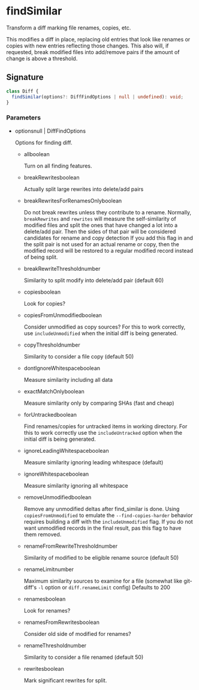 # findSimilar

Transform a diff marking file renames, copies, etc.

This modifies a diff in place, replacing old entries that look like
renames or copies with new entries reflecting those changes. This also
will, if requested, break modified files into add/remove pairs if the
amount of change is above a threshold.

## Signature

```ts
class Diff {
  findSimilar(options?: DiffFindOptions | null | undefined): void;
}
```

### Parameters

<ul class="param-ul">
  <li class="param-li param-li-root">
    <span class="param-name">options</span><span class="param-type">null | DiffFindOptions</span>
    <br>
    <p class="param-description">Options for finding diff.</p>
    <ul class="param-ul">
      <li class="param-li">
        <span class="param-name">all</span><span class="param-type">boolean</span>
        <br>
        <p class="param-description">Turn on all finding features.</p>
      </li>
      <li class="param-li">
        <span class="param-name">breakRewrites</span><span class="param-type">boolean</span>
        <br>
        <p class="param-description">Actually split large rewrites into delete/add pairs</p>
      </li>
      <li class="param-li">
        <span class="param-name">breakRewritesForRenamesOnly</span><span class="param-type">boolean</span>
        <br>
        <p class="param-description">Do not break rewrites unless they contribute to a rename.  Normally, <code>breakRewrites</code> and <code>rewrites</code> will measure the self-similarity of modified files and split the ones that have changed a lot into a delete/add pair. Then the sides of that pair will be considered candidates for rename and copy detection  If you add this flag in and the split pair is not used for an actual rename or copy, then the modified record will be restored to a regular modified record instead of being split.</p>
      </li>
      <li class="param-li">
        <span class="param-name">breakRewriteThreshold</span><span class="param-type">number</span>
        <br>
        <p class="param-description">Similarity to split modify into delete/add pair (default 60)</p>
      </li>
      <li class="param-li">
        <span class="param-name">copies</span><span class="param-type">boolean</span>
        <br>
        <p class="param-description">Look for copies?</p>
      </li>
      <li class="param-li">
        <span class="param-name">copiesFromUnmodified</span><span class="param-type">boolean</span>
        <br>
        <p class="param-description">Consider unmodified as copy sources?  For this to work correctly, use <code>includeUnmodified</code> when the initial diff is being generated.</p>
      </li>
      <li class="param-li">
        <span class="param-name">copyThreshold</span><span class="param-type">number</span>
        <br>
        <p class="param-description">Similarity to consider a file copy (default 50)</p>
      </li>
      <li class="param-li">
        <span class="param-name">dontIgnoreWhitespace</span><span class="param-type">boolean</span>
        <br>
        <p class="param-description">Measure similarity including all data</p>
      </li>
      <li class="param-li">
        <span class="param-name">exactMatchOnly</span><span class="param-type">boolean</span>
        <br>
        <p class="param-description">Measure similarity only by comparing SHAs (fast and cheap)</p>
      </li>
      <li class="param-li">
        <span class="param-name">forUntracked</span><span class="param-type">boolean</span>
        <br>
        <p class="param-description">Find renames/copies for untracked items in working directory.  For this to work correctly use the <code>includeUntracked</code> option when the initial diff is being generated.</p>
      </li>
      <li class="param-li">
        <span class="param-name">ignoreLeadingWhitespace</span><span class="param-type">boolean</span>
        <br>
        <p class="param-description">Measure similarity ignoring leading whitespace (default)</p>
      </li>
      <li class="param-li">
        <span class="param-name">ignoreWhitespace</span><span class="param-type">boolean</span>
        <br>
        <p class="param-description">Measure similarity ignoring all whitespace</p>
      </li>
      <li class="param-li">
        <span class="param-name">removeUnmodified</span><span class="param-type">boolean</span>
        <br>
        <p class="param-description">Remove any unmodified deltas after find_similar is done.  Using <code>copiesFromUnmodified</code> to emulate the <code>--find-copies-harder</code> behavior requires building a diff with the <code>includeUnmodified</code> flag. If you do not want unmodified records in the final result, pas this flag to have them removed.</p>
      </li>
      <li class="param-li">
        <span class="param-name">renameFromRewriteThreshold</span><span class="param-type">number</span>
        <br>
        <p class="param-description">Similarity of modified to be eligible rename source (default 50)</p>
      </li>
      <li class="param-li">
        <span class="param-name">renameLimit</span><span class="param-type">number</span>
        <br>
        <p class="param-description">Maximum similarity sources to examine for a file (somewhat like git-diff&#39;s <code>-l</code> option or <code>diff.renameLimit</code> config)  Defaults to 200</p>
      </li>
      <li class="param-li">
        <span class="param-name">renames</span><span class="param-type">boolean</span>
        <br>
        <p class="param-description">Look for renames?</p>
      </li>
      <li class="param-li">
        <span class="param-name">renamesFromRewrites</span><span class="param-type">boolean</span>
        <br>
        <p class="param-description">Consider old side of modified for renames?</p>
      </li>
      <li class="param-li">
        <span class="param-name">renameThreshold</span><span class="param-type">number</span>
        <br>
        <p class="param-description">Similarity to consider a file renamed (default 50)</p>
      </li>
      <li class="param-li">
        <span class="param-name">rewrites</span><span class="param-type">boolean</span>
        <br>
        <p class="param-description">Mark significant rewrites for split.</p>
      </li>
    </ul>
  </li>
</ul>
